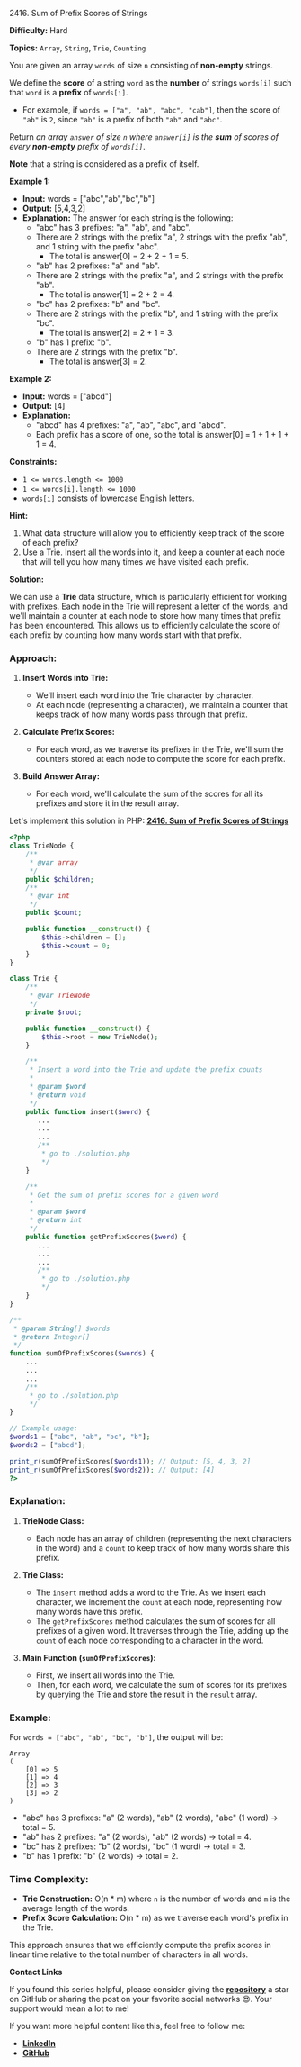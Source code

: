 2416\. Sum of Prefix Scores of Strings

**Difficulty:** Hard

**Topics:** `Array`, `String`, `Trie`, `Counting`

You are given an array `words` of size `n` consisting of **non-empty** strings.

We define the **score** of a string `word` as the **number** of strings `words[i]` such that `word` is a **prefix** of `words[i]`.

- For example, if `words = ["a", "ab", "abc", "cab"]`, then the score of `"ab"` is `2`, since `"ab"` is a prefix of both `"ab"` and `"abc"`.

Return _an array `answer` of size `n` where `answer[i]` is the **sum** of scores of every **non-empty** prefix of `words[i]`_.

**Note** that a string is considered as a prefix of itself.

**Example 1:**

- **Input:** words = ["abc","ab","bc","b"]
- **Output:** [5,4,3,2]
- **Explanation:** The answer for each string is the following:
  - "abc" has 3 prefixes: "a", "ab", and "abc".
  - There are 2 strings with the prefix "a", 2 strings with the prefix "ab", and 1 string with the prefix "abc".
    - The total is answer[0] = 2 + 2 + 1 = 5.
  - "ab" has 2 prefixes: "a" and "ab".
  - There are 2 strings with the prefix "a", and 2 strings with the prefix "ab".
    - The total is answer[1] = 2 + 2 = 4.
  - "bc" has 2 prefixes: "b" and "bc".
  - There are 2 strings with the prefix "b", and 1 string with the prefix "bc".
    - The total is answer[2] = 2 + 1 = 3.
  - "b" has 1 prefix: "b".
  - There are 2 strings with the prefix "b".
    - The total is answer[3] = 2.

**Example 2:**

- **Input:** words = ["abcd"]
- **Output:** [4]
- **Explanation:**
  - "abcd" has 4 prefixes: "a", "ab", "abc", and "abcd".
  - Each prefix has a score of one, so the total is answer[0] = 1 + 1 + 1 + 1 = 4.



**Constraints:**

- `1 <= words.length <= 1000`
- `1 <= words[i].length <= 1000`
- `words[i]` consists of lowercase English letters.



**Hint:**
1. What data structure will allow you to efficiently keep track of the score of each prefix?
2. Use a Trie. Insert all the words into it, and keep a counter at each node that will tell you how many times we have visited each prefix.



**Solution:**

We can use a **Trie** data structure, which is particularly efficient for working with prefixes. Each node in the Trie will represent a letter of the words, and we'll maintain a counter at each node to store how many times that prefix has been encountered. This allows us to efficiently calculate the score of each prefix by counting how many words start with that prefix.

### Approach:

1. **Insert Words into Trie:**
   - We'll insert each word into the Trie character by character.
   - At each node (representing a character), we maintain a counter that keeps track of how many words pass through that prefix.

2. **Calculate Prefix Scores:**
   - For each word, as we traverse its prefixes in the Trie, we'll sum the counters stored at each node to compute the score for each prefix.

3. **Build Answer Array:**
   - For each word, we'll calculate the sum of the scores for all its prefixes and store it in the result array.

Let's implement this solution in PHP: **[2416. Sum of Prefix Scores of Strings](https://github.com/mah-shamim/leet-code-in-php/tree/main/algorithms/002416-sum-of-prefix-scores-of-strings/solution.php)**

```php
<?php
class TrieNode {
    /**
     * @var array
     */
    public $children;
    /**
     * @var int
     */
    public $count;

    public function __construct() {
        $this->children = [];
        $this->count = 0;
    }
}

class Trie {
    /**
     * @var TrieNode
     */
    private $root;

    public function __construct() {
        $this->root = new TrieNode();
    }

    /**
     * Insert a word into the Trie and update the prefix counts
     *
     * @param $word
     * @return void
     */
    public function insert($word) {
       ...
       ...
       ...
       /**
        * go to ./solution.php
        */
    }

    /**
     * Get the sum of prefix scores for a given word
     *
     * @param $word
     * @return int
     */
    public function getPrefixScores($word) {
       ...
       ...
       ...
       /**
        * go to ./solution.php
        */
    }
}

/**
 * @param String[] $words
 * @return Integer[]
 */
function sumOfPrefixScores($words) {
    ...
    ...
    ...
    /**
     * go to ./solution.php
     */
}

// Example usage:
$words1 = ["abc", "ab", "bc", "b"];
$words2 = ["abcd"];

print_r(sumOfPrefixScores($words1)); // Output: [5, 4, 3, 2]
print_r(sumOfPrefixScores($words2)); // Output: [4]
?>
```

### Explanation:

1. **TrieNode Class:**
   - Each node has an array of children (representing the next characters in the word) and a `count` to keep track of how many words share this prefix.

2. **Trie Class:**
   - The `insert` method adds a word to the Trie. As we insert each character, we increment the `count` at each node, representing how many words have this prefix.
   - The `getPrefixScores` method calculates the sum of scores for all prefixes of a given word. It traverses through the Trie, adding up the `count` of each node corresponding to a character in the word.

3. **Main Function (`sumOfPrefixScores`):**
   - First, we insert all words into the Trie.
   - Then, for each word, we calculate the sum of scores for its prefixes by querying the Trie and store the result in the `result` array.

### Example:

For `words = ["abc", "ab", "bc", "b"]`, the output will be:
```
Array
(
    [0] => 5
    [1] => 4
    [2] => 3
    [3] => 2
)
```

- "abc" has 3 prefixes: "a" (2 words), "ab" (2 words), "abc" (1 word) -> total = 5.
- "ab" has 2 prefixes: "a" (2 words), "ab" (2 words) -> total = 4.
- "bc" has 2 prefixes: "b" (2 words), "bc" (1 word) -> total = 3.
- "b" has 1 prefix: "b" (2 words) -> total = 2.

### Time Complexity:
- **Trie Construction:** O(n * m) where `n` is the number of words and `m` is the average length of the words.
- **Prefix Score Calculation:** O(n * m) as we traverse each word's prefix in the Trie.

This approach ensures that we efficiently compute the prefix scores in linear time relative to the total number of characters in all words.

**Contact Links**

If you found this series helpful, please consider giving the **[repository](https://github.com/mah-shamim/leet-code-in-php)** a star on GitHub or sharing the post on your favorite social networks 😍. Your support would mean a lot to me!

If you want more helpful content like this, feel free to follow me:

- **[LinkedIn](https://www.linkedin.com/in/arifulhaque/)**
- **[GitHub](https://github.com/mah-shamim)**
